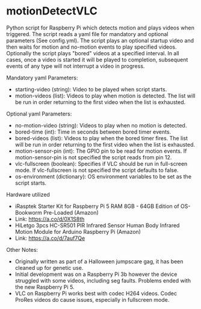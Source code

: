 # motionDetectVLC
Python script for Raspberry Pi which detects motion and plays videos when triggered.  The script reads a yaml file for mandatory and optional parameters (See config.yml). The script plays an optional startup video and then waits for motion and no-motion events to play specified videos. Optionally the script plays "bored" videos at a specified interval. In all cases, once a video is started it will be played to completion, subsequent events of any type will not interrupt a video in progress.

Mandatory yaml Parameters:
- starting-video (string): Video to be played when script starts.
- motion-videos (list): Videos to play when motion is detected. The list will be run in order returning to the first video when the list is exhausted.

Optional yaml Parameters:
- no-motion-video (string): Videos to play when no motion is detected.
- bored-time (int): Time in seconds between bored timer events.
- bored-videos (list): Videos to play when the bored timer fires. The list will be run in order returning to the first video when the list is exhausted.
- motion-sensor-pin (int): The GPIO pin to be read for motion events. If motion-sensor-pin is not specified the script reads from pin 12.
- vlc-fullscreen (boolean): Specifies if VLC should be run in full-screen mode. If vlc-fullscreen is not specified the script defaults to false.
- os-environment (dictionary): OS environment variables to be set as the script starts.

Hardware utilized
- iRasptek Starter Kit for Raspberry Pi 5 RAM 8GB - 64GB Edition of OS-Bookworm Pre-Loaded (Amazon)
- Link: https://a.co/d/0X1S8th
- HiLetgo 3pcs HC-SR501 PIR Infrared Sensor Human Body Infrared Motion Module for Arduino Raspberry Pi (Amazon)
- Link: https://a.co/d/7auf7Qe

Other Notes:
- Originally written as part of a Halloween jumpscare gag, it has been cleaned up for genetic use.
- Initial development was on a Raspberry Pi 3b however the device struggled with some videos, including seg faults. Problems ended with the new Raspberry Pi 5.
- VLC on Raspberry Pi works best with codec H264 videos. Codec ProRes videos do cause issues, especially in fullscreen mode.
